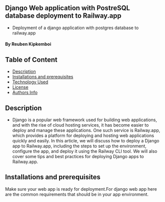 ## Django Web application with PostreSQL database deployment to  Railway.app
- Deployment of a django application with postgres database to railway.app

#### By Reuben Kipkemboi

## Table of Content

+ [Description](#description)
+ [Installations and prerequisites](#installations-and-prerequisites)
+ [Technology Used](#technologies-used)
+ [License](#license)
+ [Authors Info](#authors-info)

## Description
- Django is a popular web framework used for building web applications, and with the rise of cloud hosting services, it has become easier to deploy and manage these applications. One such service is Railway.app, which provides a platform for deploying and hosting web applications quickly and easily. In this article, we will discuss how to deploy a Django app to Railway.app, including the steps to set up the environment, configure the app, and deploy it using the Railway CLI tool. We will also cover some tips and best practices for deploying Django apps to Railway.app.

## Installations and prerequisites
Make sure your web app is ready for deployment.For django web app here are the common requirements that should be in your app environment.

